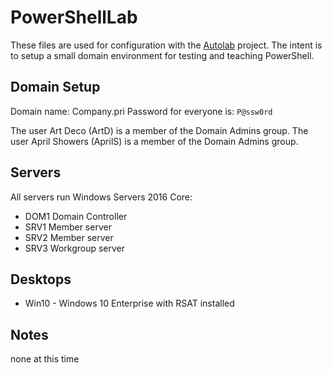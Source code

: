 # PowerShellLab #

These files are used for configuration with the [Autolab](https://github.com/theJasonHelmick/PS-AutoLab-Env) project. The intent is to setup a small domain environment for testing and teaching PowerShell.

## Domain Setup
Domain name: Company.pri
Password for everyone is: `P@ssw0rd`

The user Art Deco (ArtD) is a member of the Domain Admins group.
The user April Showers (AprilS) is a member of the Domain Admins group.

## Servers
All servers run Windows Servers 2016 Core:

- DOM1 Domain Controller
- SRV1 Member server
- SRV2 Member server
- SRV3 Workgroup server

## Desktops
- Win10 - Windows 10 Enterprise with RSAT installed

## Notes
none at this time

